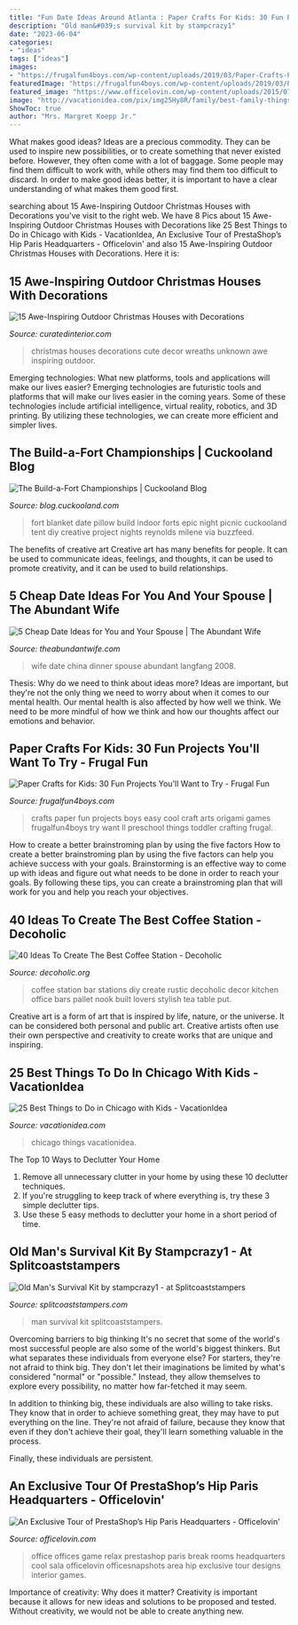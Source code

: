 ```yaml
---
title: "Fun Date Ideas Around Atlanta : Paper Crafts For Kids: 30 Fun Projects You&#039;ll Want To Try"
description: "Old man&#039;s survival kit by stampcrazy1"
date: "2023-06-04"
categories:
- "ideas"
tags: ["ideas"]
images:
- "https://frugalfun4boys.com/wp-content/uploads/2019/03/Paper-Crafts-Pin-30.jpg"
featuredImage: "https://frugalfun4boys.com/wp-content/uploads/2019/03/Paper-Crafts-Pin-30.jpg"
featured_image: "https://www.officelovin.com/wp-content/uploads/2015/07/prestashop-paris-relax.jpeg"
image: "http://vacationidea.com/pix/img25Hy8R/family/best-family-things-to-do-in-chicago_t5.jpg"
ShowToc: true
author: "Mrs. Margret Koepp Jr."
---
```



What makes good ideas?
Ideas are a precious commodity. They can be used to inspire new possibilities, or to create something that never existed before. However, they often come with a lot of baggage. Some people may find them difficult to work with, while others may find them too difficult to discard. In order to make good ideas better, it is important to have a clear understanding of what makes them good first.

	

		
searching about 15 Awe-Inspiring Outdoor Christmas Houses with Decorations you've visit to the right web. We have 8 Pics about 15 Awe-Inspiring Outdoor Christmas Houses with Decorations like 25 Best Things to Do in Chicago with Kids - VacationIdea, An Exclusive Tour of PrestaShop’s Hip Paris Headquarters - Officelovin&#039; and also 15 Awe-Inspiring Outdoor Christmas Houses with Decorations. Here it is:
		
    
## 15 Awe-Inspiring Outdoor Christmas Houses With Decorations

<img loading=lazy src="https://curatedinterior.com/wp-content/uploads/2018/12/Cute-white-house-with-wreaths-on-the-windows-Christmas-House-Decor.jpg" onerror="this.onerror=null;this.src='https://tse2.mm.bing.net/th?id=OIP.5f25kfxb8K8qAEQEOiw3hAHaLH&amp;pid=15.1';" alt="15 Awe-Inspiring Outdoor Christmas Houses with Decorations">

_Source: curatedinterior.com_

>christmas houses decorations cute decor wreaths unknown awe inspiring outdoor. 

	

Emerging technologies: What new platforms, tools and applications will make our lives easier?
Emerging technologies are futuristic tools and platforms that will make our lives easier in the coming years. Some of these technologies include artificial intelligence, virtual reality, robotics, and 3D printing. By utilizing these technologies, we can create more efficient and simpler lives.

    
## The Build-a-Fort Championships | Cuckooland Blog

<img loading=lazy src="http://blog.cuckooland.com/wp-content/uploads/2014/06/blanket-fort.jpg" onerror="this.onerror=null;this.src='https://tse1.mm.bing.net/th?id=OIP.yxeuS9u4pfw0YDgEkXnb5QHaE7&amp;pid=15.1';" alt="The Build-a-Fort Championships | Cuckooland Blog">

_Source: blog.cuckooland.com_

>fort blanket date pillow build indoor forts epic night picnic cuckooland tent diy creative project nights reynolds milene via buzzfeed. 

	

The benefits of creative art
Creative art has many benefits for people. It can be used to communicate ideas, feelings, and thoughts, it can be used to promote creativity, and it can be used to build relationships.

    
## 5 Cheap Date Ideas For You And Your Spouse | The Abundant Wife

<img loading=lazy src="https://theabundantwife.com/wp-content/uploads/2012/03/China-71.jpg" onerror="this.onerror=null;this.src='https://tse4.mm.bing.net/th?id=OIP.lC-GjK4mWGG36fjo2_7-hQHaLH&amp;pid=15.1';" alt="5 Cheap Date Ideas for You and Your Spouse | The Abundant Wife">

_Source: theabundantwife.com_

>wife date china dinner spouse abundant langfang 2008. 

	

Thesis: Why do we need to think about ideas more?
Ideas are important, but they're not the only thing we need to worry about when it comes to our mental health. Our mental health is also affected by how well we think. We need to be more mindful of how we think and how our thoughts affect our emotions and behavior.

    
## Paper Crafts For Kids: 30 Fun Projects You&#039;ll Want To Try - Frugal Fun

<img loading=lazy src="https://frugalfun4boys.com/wp-content/uploads/2019/03/Paper-Crafts-Pin-30.jpg" onerror="this.onerror=null;this.src='https://tse3.mm.bing.net/th?id=OIP.rdWK8VqNJ-duRDIVEGARWgHaO0&amp;pid=15.1';" alt="Paper Crafts for Kids: 30 Fun Projects You&#039;ll Want to Try - Frugal Fun">

_Source: frugalfun4boys.com_

>crafts paper fun projects boys easy cool craft arts origami games frugalfun4boys try want ll preschool things toddler crafting frugal. 

	

How to create a better brainstroming plan by using the five factors
How to create a better brainstroming plan by using the five factors can help you achieve success with your goals. Brainstorming is an effective way to come up with ideas and figure out what needs to be done in order to reach your goals. By following these tips, you can create a brainstroming plan that will work for you and help you reach your objectives.

    
## 40 Ideas To Create The Best Coffee Station - Decoholic

<img loading=lazy src="http://decoholic.org/wp-content/uploads/2014/11/home-coffee-station-20.jpg" onerror="this.onerror=null;this.src='https://tse3.mm.bing.net/th?id=OIP.oLQQMWK2SYfKe3qfyWdyMQHaJ4&amp;pid=15.1';" alt="40 Ideas To Create The Best Coffee Station - Decoholic">

_Source: decoholic.org_

>coffee station bar stations diy create rustic decoholic decor kitchen office bars pallet nook built lovers stylish tea table put. 

	

Creative art is a form of art that is inspired by life, nature, or the universe. It can be considered both personal and public art. Creative artists often use their own perspective and creativity to create works that are unique and inspiring.

    
## 25 Best Things To Do In Chicago With Kids - VacationIdea

<img loading=lazy src="http://vacationidea.com/pix/img25Hy8R/family/best-family-things-to-do-in-chicago_t5.jpg" onerror="this.onerror=null;this.src='https://tse3.mm.bing.net/th?id=OIP.QBev0hLhqYs5vOkK_V4P2AHaD6&amp;pid=15.1';" alt="25 Best Things to Do in Chicago with Kids - VacationIdea">

_Source: vacationidea.com_

>chicago things vacationidea. 

	

The Top 10 Ways to Declutter Your Home
1. Remove all unnecessary clutter in your home by using these 10 declutter techniques.
2. If you're struggling to keep track of where everything is, try these 3 simple declutter tips.
3. Use these 5 easy methods to declutter your home in a short period of time.

    
## Old Man&#039;s Survival Kit By Stampcrazy1 - At Splitcoaststampers

<img loading=lazy src="http://images.splitcoaststampers.com/data/gallery/5644/2008/06/06/old_man_s_survival_kit01_by_stampcrazy1.jpg" onerror="this.onerror=null;this.src='https://tse4.mm.bing.net/th?id=OIP.HrbIG_6qKa0Um7sUqWsOXQAAAA&amp;pid=15.1';" alt="Old Man&#039;s Survival Kit by stampcrazy1 - at Splitcoaststampers">

_Source: splitcoaststampers.com_

>man survival kit splitcoaststampers. 

	

Overcoming barriers to big thinking
It's no secret that some of the world's most successful people are also some of the world's biggest thinkers. But what separates these individuals from everyone else?
For starters, they're not afraid to think big. They don't let their imaginations be limited by what's considered "normal" or "possible." Instead, they allow themselves to explore every possibility, no matter how far-fetched it may seem.

In addition to thinking big, these individuals are also willing to take risks. They know that in order to achieve something great, they may have to put everything on the line. They're not afraid of failure, because they know that even if they don't achieve their goal, they'll learn something valuable in the process.

 Finally, these individuals are persistent.

    
## An Exclusive Tour Of PrestaShop’s Hip Paris Headquarters - Officelovin&#039;

<img loading=lazy src="https://www.officelovin.com/wp-content/uploads/2015/07/prestashop-paris-relax.jpeg" onerror="this.onerror=null;this.src='https://tse1.mm.bing.net/th?id=OIP.CrjNNwXTRr1bdiQDmei-lAHaE8&amp;pid=15.1';" alt="An Exclusive Tour of PrestaShop’s Hip Paris Headquarters - Officelovin&#039;">

_Source: officelovin.com_

>office offices game relax prestashop paris break rooms headquarters cool sala officelovin officesnapshots area hip exclusive tour designs interior games. 

	

Importance of creativity: Why does it matter?
Creativity is important because it allows for new ideas and solutions to be proposed and tested. Without creativity, we would not be able to create anything new.

